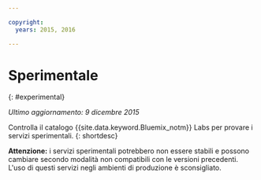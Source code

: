 ```yaml
---

copyright:
  years: 2015, 2016

---
```


# Sperimentale
{: #experimental}

*Ultimo aggiornamento: 9 dicembre 2015*

Controlla il catalogo {{site.data.keyword.Bluemix_notm}} Labs per provare i servizi sperimentali.
{: shortdesc} 



**Attenzione:** i servizi sperimentali potrebbero non essere stabili e possono cambiare secondo modalità non compatibili con le versioni precedenti. L'uso di questi servizi negli ambienti di produzione è sconsigliato. 

